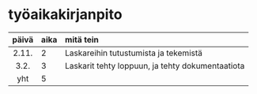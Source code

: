 # työaikakirjanpito

| päivä | aika | mitä tein  |
| :----:|:-----| :-----|
| 2.11. | 2    | Laskareihin tutustumista ja tekemistä |
| 3.2.  | 3    | Laskarit tehty loppuun, ja tehty dokumentaatiota |
| yht   | 5   | | 
